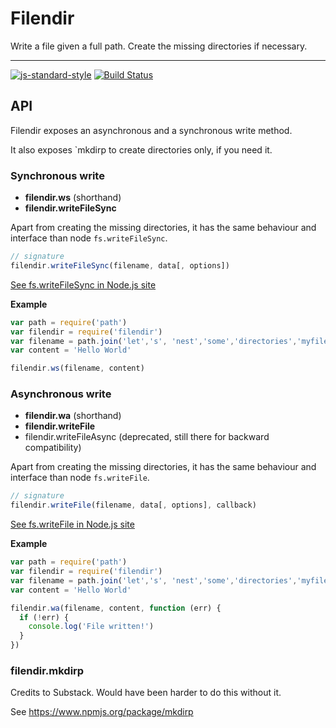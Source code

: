 Filendir
========
Write a file given a full path. Create the missing directories if necessary.

-----------

[![js-standard-style](https://img.shields.io/badge/code%20style-standard-brightgreen.svg?style=flat)](https://github.com/feross/standard)
[![Build Status](https://travis-ci.org/AoDev/Filendir.svg)](https://travis-ci.org/AoDev/Filendir)

API
----
Filendir exposes an asynchronous and a synchronous write method.

It also exposes `mkdirp to create directories only, if you need it.


### Synchronous write
* __filendir.ws__ (shorthand)
* __filendir.writeFileSync__

Apart from creating the missing directories,
it has the same behaviour and interface than node `fs.writeFileSync`.

```javascript
// signature
filendir.writeFileSync(filename, data[, options])
```

[See fs.writeFileSync in Node.js site](https://nodejs.org/api/fs.html#fs_fs_writefilesync_filename_data_options)


**Example**

```javascript
var path = require('path')
var filendir = require('filendir')
var filename = path.join('let','s', 'nest','some','directories','myfile.txt')
var content = 'Hello World'

filendir.ws(filename, content)
```

### Asynchronous write
* __filendir.wa__ (shorthand)
* __filendir.writeFile__
* filendir.writeFileAsync (deprecated, still there for backward compatibility)

Apart from creating the missing directories,
it has the same behaviour and interface than node `fs.writeFile`.

```javascript
// signature
filendir.writeFile(filename, data[, options], callback)
```

[See fs.writeFile in Node.js site](https://nodejs.org/api/fs.html#fs_fs_writefile_filename_data_options_callback)

**Example**

```javascript
var path = require('path')
var filendir = require('filendir')
var filename = path.join('let','s', 'nest','some','directories','myfile.txt')
var content = 'Hello World'

filendir.wa(filename, content, function (err) {
  if (!err) {
    console.log('File written!')
  }
})
```

### filendir.mkdirp

Credits to Substack. Would have been harder to do this without it.

See https://www.npmjs.org/package/mkdirp
